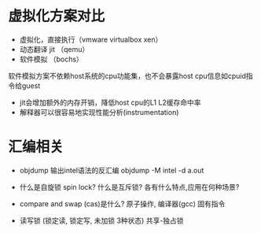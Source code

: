 
# 虚拟化方案对比

* 虚拟化，直接执行（vmware virtualbox xen）
* 动态翻译 jit （qemu）
* 软件模拟 （bochs）

软件模拟方案不依赖host系统的cpu功能集，也不会暴露host cpu信息如cpuid指令给guest

* jit会增加额外的内存开销，降低host cpu的L1 L2缓存命中率
* 解释器可以很容易地实现性能分析(instrumentation)

# 汇编相关

* objdump 输出intel语法的反汇编 objdump -M intel -d a.out


* 什么是自旋锁 spin lock? 什么是互斥锁? 各有什么特点,应用在何种场景?
* compare and swap (cas)是什么? 原子操作, 编译器(gcc) 固有指令
* 读写锁 (锁定读, 锁定写, 未加锁 3种状态) 共享-独占锁
